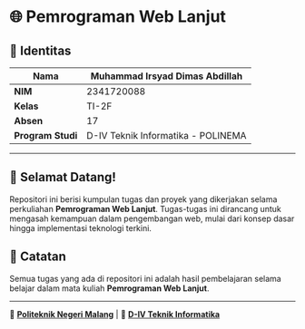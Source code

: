 # 🌐 Pemrograman Web Lanjut

## 📌 Identitas
| **Nama**     | Muhammad Irsyad Dimas Abdillah |
|--------------|-------------------------------|
| **NIM**      | 2341720088                    |
| **Kelas**    | TI-2F                         |
| **Absen**    | 17                            |
| **Program Studi**  | D-IV Teknik Informatika - POLINEMA |

---

## 🎯 Selamat Datang!
Repositori ini berisi kumpulan tugas dan proyek yang dikerjakan selama perkuliahan **Pemrograman Web Lanjut**. Tugas-tugas ini dirancang untuk mengasah kemampuan dalam pengembangan web, mulai dari konsep dasar hingga implementasi teknologi terkini.

## 📢 Catatan
Semua tugas yang ada di repositori ini adalah hasil pembelajaran selama belajar dalam mata kuliah **Pemrograman Web Lanjut**.

---

🔗 [**Politeknik Negeri Malang**](https://www.polinema.ac.id) | 🏫 [**D-IV Teknik Informatika**](https://jti.polinema.ac.id)

